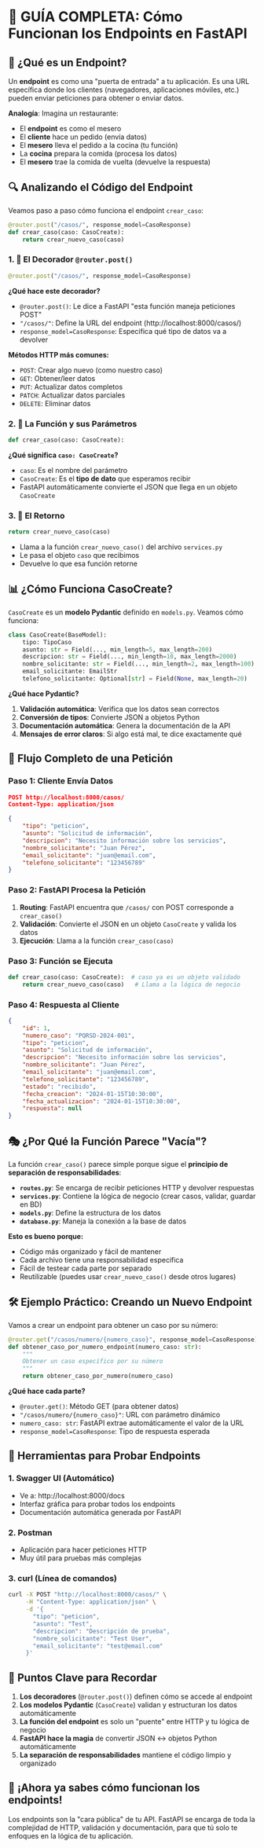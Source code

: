 # 🚀 GUÍA COMPLETA: Cómo Funcionan los Endpoints en FastAPI

## 🤔 ¿Qué es un Endpoint?

Un **endpoint** es como una "puerta de entrada" a tu aplicación. Es una URL específica donde los clientes (navegadores, aplicaciones móviles, etc.) pueden enviar peticiones para obtener o enviar datos.

**Analogía**: Imagina un restaurante:
- El **endpoint** es como el mesero
- El **cliente** hace un pedido (envía datos)
- El **mesero** lleva el pedido a la cocina (tu función)
- La **cocina** prepara la comida (procesa los datos)
- El **mesero** trae la comida de vuelta (devuelve la respuesta)

## 🔍 Analizando el Código del Endpoint

Veamos paso a paso cómo funciona el endpoint `crear_caso`:

```python
@router.post("/casos/", response_model=CasoResponse)
def crear_caso(caso: CasoCreate):
    return crear_nuevo_caso(caso)
```

### 1. 🎯 El Decorador `@router.post()`

```python
@router.post("/casos/", response_model=CasoResponse)
```

**¿Qué hace este decorador?**
- `@router.post()`: Le dice a FastAPI "esta función maneja peticiones POST"
- `"/casos/"`: Define la URL del endpoint (http://localhost:8000/casos/)
- `response_model=CasoResponse`: Especifica qué tipo de datos va a devolver

**Métodos HTTP más comunes:**
- `POST`: Crear algo nuevo (como nuestro caso)
- `GET`: Obtener/leer datos
- `PUT`: Actualizar datos completos
- `PATCH`: Actualizar datos parciales
- `DELETE`: Eliminar datos

### 2. 📝 La Función y sus Parámetros

```python
def crear_caso(caso: CasoCreate):
```

**¿Qué significa `caso: CasoCreate`?**
- `caso`: Es el nombre del parámetro
- `CasoCreate`: Es el **tipo de dato** que esperamos recibir
- FastAPI automáticamente convierte el JSON que llega en un objeto `CasoCreate`

### 3. 🔄 El Retorno

```python
return crear_nuevo_caso(caso)
```

- Llama a la función `crear_nuevo_caso()` del archivo `services.py`
- Le pasa el objeto `caso` que recibimos
- Devuelve lo que esa función retorne

## 📊 ¿Cómo Funciona CasoCreate?

`CasoCreate` es un **modelo Pydantic** definido en `models.py`. Veamos cómo funciona:

```python
class CasoCreate(BaseModel):
    tipo: TipoCaso
    asunto: str = Field(..., min_length=5, max_length=200)
    descripcion: str = Field(..., min_length=10, max_length=2000)
    nombre_solicitante: str = Field(..., min_length=2, max_length=100)
    email_solicitante: EmailStr
    telefono_solicitante: Optional[str] = Field(None, max_length=20)
```

**¿Qué hace Pydantic?**
1. **Validación automática**: Verifica que los datos sean correctos
2. **Conversión de tipos**: Convierte JSON a objetos Python
3. **Documentación automática**: Genera la documentación de la API
4. **Mensajes de error claros**: Si algo está mal, te dice exactamente qué

## 🌊 Flujo Completo de una Petición

### Paso 1: Cliente Envía Datos
```json
POST http://localhost:8000/casos/
Content-Type: application/json

{
    "tipo": "peticion",
    "asunto": "Solicitud de información",
    "descripcion": "Necesito información sobre los servicios",
    "nombre_solicitante": "Juan Pérez",
    "email_solicitante": "juan@email.com",
    "telefono_solicitante": "123456789"
}
```

### Paso 2: FastAPI Procesa la Petición
1. **Routing**: FastAPI encuentra que `/casos/` con POST corresponde a `crear_caso()`
2. **Validación**: Convierte el JSON en un objeto `CasoCreate` y valida los datos
3. **Ejecución**: Llama a la función `crear_caso(caso)`

### Paso 3: Función se Ejecuta
```python
def crear_caso(caso: CasoCreate):  # caso ya es un objeto validado
    return crear_nuevo_caso(caso)   # Llama a la lógica de negocio
```

### Paso 4: Respuesta al Cliente
```json
{
    "id": 1,
    "numero_caso": "PQRSD-2024-001",
    "tipo": "peticion",
    "asunto": "Solicitud de información",
    "descripcion": "Necesito información sobre los servicios",
    "nombre_solicitante": "Juan Pérez",
    "email_solicitante": "juan@email.com",
    "telefono_solicitante": "123456789",
    "estado": "recibido",
    "fecha_creacion": "2024-01-15T10:30:00",
    "fecha_actualizacion": "2024-01-15T10:30:00",
    "respuesta": null
}
```

## 🎭 ¿Por Qué la Función Parece "Vacía"?

La función `crear_caso()` parece simple porque sigue el **principio de separación de responsabilidades**:

- **`routes.py`**: Se encarga de recibir peticiones HTTP y devolver respuestas
- **`services.py`**: Contiene la lógica de negocio (crear casos, validar, guardar en BD)
- **`models.py`**: Define la estructura de los datos
- **`database.py`**: Maneja la conexión a la base de datos

**Esto es bueno porque:**
- Código más organizado y fácil de mantener
- Cada archivo tiene una responsabilidad específica
- Fácil de testear cada parte por separado
- Reutilizable (puedes usar `crear_nuevo_caso()` desde otros lugares)

## 🛠️ Ejemplo Práctico: Creando un Nuevo Endpoint

Vamos a crear un endpoint para obtener un caso por su número:

```python
@router.get("/casos/numero/{numero_caso}", response_model=CasoResponse)
def obtener_caso_por_numero_endpoint(numero_caso: str):
    """
    Obtener un caso específico por su número
    """
    return obtener_caso_por_numero(numero_caso)
```

**¿Qué hace cada parte?**
- `@router.get()`: Método GET (para obtener datos)
- `"/casos/numero/{numero_caso}"`: URL con parámetro dinámico
- `numero_caso: str`: FastAPI extrae automáticamente el valor de la URL
- `response_model=CasoResponse`: Tipo de respuesta esperada

## 🔧 Herramientas para Probar Endpoints

### 1. Swagger UI (Automático)
- Ve a: http://localhost:8000/docs
- Interfaz gráfica para probar todos los endpoints
- Documentación automática generada por FastAPI

### 2. Postman
- Aplicación para hacer peticiones HTTP
- Muy útil para pruebas más complejas

### 3. curl (Línea de comandos)
```bash
curl -X POST "http://localhost:8000/casos/" \
     -H "Content-Type: application/json" \
     -d '{
       "tipo": "peticion",
       "asunto": "Test",
       "descripcion": "Descripción de prueba",
       "nombre_solicitante": "Test User",
       "email_solicitante": "test@email.com"
     }'
```

## 🎯 Puntos Clave para Recordar

1. **Los decoradores** (`@router.post()`) definen cómo se accede al endpoint
2. **Los modelos Pydantic** (`CasoCreate`) validan y estructuran los datos automáticamente
3. **La función del endpoint** es solo un "puente" entre HTTP y tu lógica de negocio
4. **FastAPI hace la magia** de convertir JSON ↔ objetos Python automáticamente
5. **La separación de responsabilidades** mantiene el código limpio y organizado

## 🚀 ¡Ahora ya sabes cómo funcionan los endpoints!

Los endpoints son la "cara pública" de tu API. FastAPI se encarga de toda la complejidad de HTTP, validación y documentación, para que tú solo te enfoques en la lógica de tu aplicación.